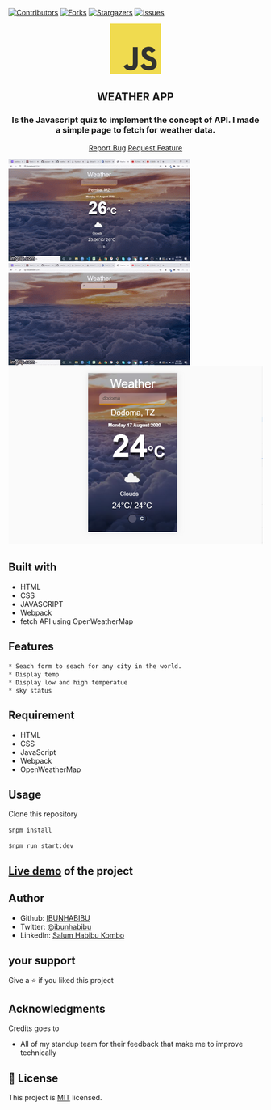 [![Contributors][contributors-shield]][contributors-url]
[![Forks][forks-shield]][forks-url]
[![Stargazers][stars-shield]][stars-url]
[![Issues][issues-shield]][issues-url]

<p align="center">
  <a href="git@github.com:IBUNHABIBU/platform-game.git">
    <p align="center"> <img src="https://raw.githubusercontent.com/github/explore/80688e429a7d4ef2fca1e82350fe8e3517d3494d/topics/javascript/javascript.png" alt="JavaScript" width="100" height="100"> </p>
  </a>

  <h2 align="center"> WEATHER APP</h2>
  <h3 align="center"> Is the Javascript  quiz to implement the concept of API. I made a simple page to fetch for weather data.</h3>

  <p align="center">
    <a href="https://github.com/IBUNHABIBU/weather-app/issues">Report Bug</a>
    <a href="https://github.com/IBUNHABIBU/weather-app/issues">Request Feature</a>
  </p>
</p>

![screenshot](https://github.com/IBUNHABIBU/weather-app/blob/feature/src/images/mobile.gif)
![screenshot](https://github.com/IBUNHABIBU/weather-app/blob/feature/src/images/desktop.gif)
![screenshot](https://github.com/IBUNHABIBU/weather-app/blob/feature/src/images/mobile.PNG)

## Built with
* HTML
* CSS
* JAVASCRIPT
* Webpack
* fetch API using OpenWeatherMap

## Features 
    * Seach form to seach for any city in the world.
    * Display temp
    * Display low and high temperatue
    * sky status
  
## Requirement 
* HTML
* CSS
* JavaScript
* Webpack
* OpenWeatherMap

## Usage
Clone this repository 

 `$npm install` 
 
 `$npm run start:dev`

## [Live demo](https://ibunhabibuweather.netlify.app/ "Of the project") of the project

## Author
* Github: [IBUNHABIBU](https://github.com/IBUNHABIBU)
* Twitter: [@ibunhabibu](https://twitter.com/Ibunhabibu)
* LinkedIn: [Salum Habibu Kombo](https://www.linkedin.com/in/salum-habibu/)

## your support 
Give a :star: if you liked this project 
## Acknowledgments
Credits goes to

- All of my standup team for their feedback that make me to improve technically
## 📝 License
This project is [MIT](LICENCE) licensed.
<!-- MARKDOWN LINKS & IMAGES -->
<!-- https://www.markdownguide.org/basic-syntax/#reference-style-links -->
[contributors-shield]: https://img.shields.io/github/contributors/IBUNHABIBU/weather-app.svg?style=flat-square
[contributors-url]: https://github.com/IBUNHABIBU/weather-app/graphs/contributors
[forks-shield]: https://img.shields.io/github/forks/IBUNHABIBU/weather-app.svg?style=flat-square
[forks-url]: https://github.com/IBUNHABIBU/weather-app/network/members
[stars-shield]: https://img.shields.io/github/stars/IBUNHABIBU/weather-app.svg?style=flat-square
[stars-url]: https://github.com/IBUNHABIBU/weather-app/stargazers
[issues-shield]: https://img.shields.io/github/issues/IBUNHABIBU/weather-app.svg?style=flat-square
[issues-url]: https://github.com/IBUNHABIBU/weather-app/issues

